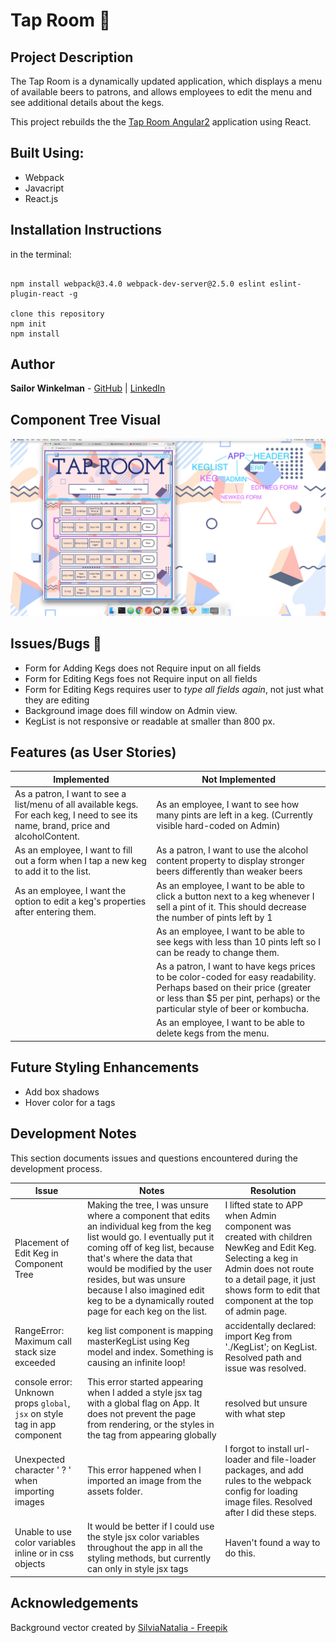 
# **Tap Room** 🍻

## Project Description
The Tap Room is a dynamically updated application, which displays a menu of available beers to patrons, and allows employees to edit the menu and see additional details about the kegs.


This project rebuilds the the [Tap Room Angular2](https://github.com/sailor27/react-taproom.git) application using React.

## Built Using:

* Webpack
* Javacript
* React.js

## Installation Instructions
in the terminal:
```

npm install webpack@3.4.0 webpack-dev-server@2.5.0 eslint eslint-plugin-react -g

clone this repository
npm init
npm install
```

## Author
**Sailor Winkelman** - [GitHub](https://github.com/sailor27) | [LinkedIn](https://www.linkedin.com/in/sailor-winkelman-62429152)

## Component Tree Visual
![alt text](src/assets/images/component-tree-2.png)

## Issues/Bugs 🐛
* Form for Adding Kegs does not Require input on all fields
* Form for Editing Kegs foes not Require input on all fields
* Form for Editing Kegs requires user to _type all fields again_, not just what they are editing
* Background image does fill window on Admin view.
* KegList is not responsive or readable at smaller than 800 px.

## Features (as User Stories)
|  Implemented                                                                                                                 | Not Implemented                                                                                                                                                                                       |
|---------------------------------------------------------------------------------------------------------------------------------------|-------------------------------------------------------------------------------------------------------------------------------------------------------------------------------------------------------|
|  As a patron, I want to see a list/menu of all available kegs. For each keg, I need to see its name, brand, price and alcoholContent. | As an employee, I want to see how many pints are left in a keg. (Currently visible hard-coded on Admin)                                                                                               |
| As an employee, I want to fill out a form when I tap a new keg to add it to the list.                                                 | As a patron, I want to use the alcohol content property to display stronger beers differently than weaker beers                                                                                       |
| As an employee, I want the option to edit a keg's properties after entering them.                                                     | As an employee, I want to be able to click a button next to a keg whenever I sell a pint of it. This should decrease the number of pints left by 1                                                    |
|                                                                                                                                       | As an employee, I want to be able to see kegs with less than 10 pints left so I can be ready to change them.                                                                                          |
|                                                                                                                                       | As a patron, I want to have kegs prices to be color-coded for easy readability. Perhaps based on their price (greater or less than $5 per pint, perhaps) or the particular style of beer or kombucha. |
|                                                                                                                                       | As an employee, I want to be able to delete kegs from the menu.                                                                                                                                       |
## Future Styling Enhancements
* Add box shadows
* Hover color for a tags

## Development Notes

This section documents issues and questions  encountered during the development process.


| Issue 	| Notes 	| Resolution 	|
|-----------------------------------------------------------------------------	|-------------------------------------------------------------------------------------------------------------------------------------------------------------------------------------------------------------------------------------------------------------------------------------------------------------------------------------------	|---------------------------------------------------------------------------------------------------------------------------------------------------------	|
| Placement of Edit Keg in Component Tree 	| Making the tree, I was unsure where a component that edits an individual keg from the keg list would go. I eventually put it coming off of keg list, because that's where the data that would be modified by the user resides, but was unsure because I also imagined edit keg to be a dynamically routed page for each keg on the list.  	| I lifted state to APP when Admin component was created with children NewKeg and Edit Keg. Selecting a keg in Admin does not route to a detail page, it just shows form to edit that component at the top of admin page.	|
| RangeError: Maximum call stack size exceeded 	| keg list component is mapping masterKegList using Keg model and index. Something is causing an infinite loop! 	| accidentally declared: import Keg from './KegList'; on KegList. Resolved path and issue was resolved. 	|
| console error: Unknown props `global`, `jsx` on style tag in app component  	| This error started appearing when I added a style jsx tag with a global flag on App. It does not prevent the page from rendering, or the styles in the tag from appearing globally 	| resolved but unsure with what step 	|
| Unexpected character ' ? ' when importing images 	| This error happened when I imported an image from the assets folder. 	| I forgot to install url-loader and file-loader packages, and add rules to the webpack config for loading image files. Resolved after I did these steps. 	|
| Unable to use color variables inline or in css objects 	| It would be better if I could use the style jsx color variables throughout the app in all the styling methods, but currently can only in style jsx tags	|  Haven't found a way to do this.	|

## Acknowledgements

Background vector created by [SilviaNatalia - Freepik](https://www.freepik.com/free-photos-vectors/background)

